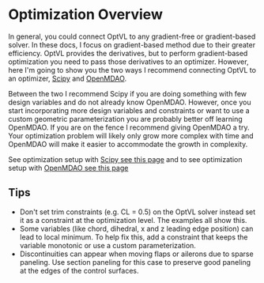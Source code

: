 # Optimization Overview

In general, you could connect OptVL to any gradient-free or gradient-based solver. 
In these docs, I focus on gradient-based method due to their greater efficiency. 
OptVL provides the derivatives, but to perform gradient-based optimization you need to pass those derivatives to an optimizer. 
However, here I'm going to show you the two ways I recommend connecting OptVL to an optimizer, [Scipy](https://scipy.org/) and [OpenMDAO](https://openmdao.org/). 

Between the two I recommend Scipy if you are doing something with few design variables and do not already know OpenMDAO. 
However, once you start incorporating more design variables and constraints or want to use a custom geometric parameterization you are probably better off learning OpenMDAO. 
If you are on the fence I recommend giving OpenMDAO a try. 
Your optimization problem will likely only grow more complex with time and OpenMDAO will make it easier to accommodate the growth in complexity.


See optimization setup with [Scipy see this page](optimization_setup_scipy.md) and to see optimization setup with [OpenMDAO see this page](optimization_setup_om.md)


## Tips
- Don't set trim constraints (e.g. CL = 0.5) on the OptVL solver instead set it as a constraint at the optimization level. The examples all show this. 
-  Some variables (like chord, dihedral, x and z leading edge position) can lead to local minimum. 
   To help fix this, add a constraint that keeps the variable monotonic or use a custom parameterization.
- Discontinuities can appear when moving flaps or ailerons due to sparse paneling. Use section paneling for this case to preserve good paneling at the edges of the control surfaces.  